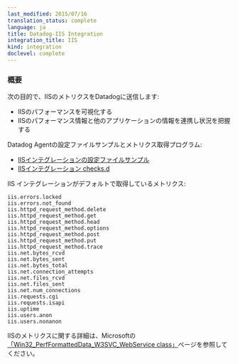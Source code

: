 ```yaml
---
last_modified: 2015/07/16
translation_status: complete
language: ja
title: Datadog-IIS Integration
integration_title: IIS
kind: integration
doclevel: complete
---
```


<!-- ### Overview


Connect IIS to Datadog in order to:

- Visualize your web server performance.
-  Correlate the performance of IIS with the rest of your applications. -->

### 概要


次の目的で、IISのメトリクスをDatadogに送信します:

* IISのパフォーマンスを可視化する
* IISのパフォーマンス情報と他のアプリケーションの情報を連携し状況を把握する


Datadog Agentの設定ファイルサンプルとメトリクス取得プログラム:

* [IISインテグレーションの設定ファイルサンプル](https://github.com/DataDog/integrations-core/blob/master/iis/conf.yaml.example)
* [IISインテグレーション checks.d](https://github.com/DataDog/integrations-core/blob/master/iis/check.py)


<!-- The following metrics are collected by default with the IIS integration:

    iis.errors.locked
    iis.errors.not_found
    iis.httpd_request_method.delete
    iis.httpd_request_method.get
    iis.httpd_request_method.head
    iis.httpd_request_method.options
    iis.httpd_request_method.post
    iis.httpd_request_method.put
    iis.httpd_request_method.trace
    iis.net.bytes_rcvd
    iis.net.bytes_sent
    iis.net.bytes_total
    iis.net.connection_attempts
    iis.net.files_rcvd
    iis.net.files_sent
    iis.net.num_connections
    iis.requests.cgi
    iis.requests.isapi
    iis.uptime
    iis.users.anon
    iis.users.nonanon


Overall metric definitions from IIS can be found [here](http://msdn.microsoft.com/en-us/library/aa394298(v=vs.85).aspx). -->

IIS インテグレーションがデフォルトで取得しているメトリクス:

    iis.errors.locked
    iis.errors.not_found
    iis.httpd_request_method.delete
    iis.httpd_request_method.get
    iis.httpd_request_method.head
    iis.httpd_request_method.options
    iis.httpd_request_method.post
    iis.httpd_request_method.put
    iis.httpd_request_method.trace
    iis.net.bytes_rcvd
    iis.net.bytes_sent
    iis.net.bytes_total
    iis.net.connection_attempts
    iis.net.files_rcvd
    iis.net.files_sent
    iis.net.num_connections
    iis.requests.cgi
    iis.requests.isapi
    iis.uptime
    iis.users.anon
    iis.users.nonanon


IISのメトリクスに関する詳細は、Microsoftの[「Win32_PerfFormattedData_W3SVC_WebService class」](https://msdn.microsoft.com/en-us/library/aa394298(v=vs.85).aspx)ページを参照してください。
